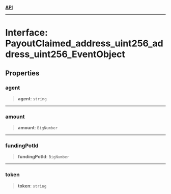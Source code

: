 [**API**](../../../README.md)

***

# Interface: PayoutClaimed\_address\_uint256\_address\_uint256\_EventObject

## Properties

### agent

> **agent**: `string`

***

### amount

> **amount**: `BigNumber`

***

### fundingPotId

> **fundingPotId**: `BigNumber`

***

### token

> **token**: `string`

